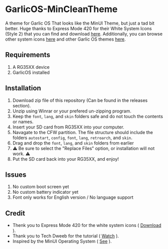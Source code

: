# GarlicOS-MinCleanTheme

A theme for Garlic OS That looks like the MinUI Theme, but just a tad bit better. Huge thanks to Express Mode 420 for their White System Icons (Style 2) that you can find and download [here](https://www.rg35xx.com/?sdm_process_download=1&download_id=1254). Additionally, you can browse other system icons [here](https://www.rg35xx.com/en/customization/system-icons/) and other Garlic OS themes [here](https://www.rg35xx.com/en/customization/garlicos-themes/).

## Requirements

1. A RG35XX device
2. GarlicOS installed

## Installation

1. Download zip file of this repository (Can be found in the releases section).
2. Unzip using Winrar or your prefered un-zipping program.
3. Keep the `font`, `lang`, and `skin` folders safe and do not touch the contents or names.
4. Insert your SD card from RG35XX into your computer.
5. Navagate to the CFW partition. The file structure should include the folders `autostart`, `config`, `font`, `lang`, `retroarch`, and `skin`.
6. Drag and drop the `font`, `lang`, and `skin` folders from earlier
7. ⚠️ Be sure to select the "Replace Files" option, or installation will not work. ⚠️
8. Put the SD card back into your RG35XX, and enjoy!

## Issues

1. No custom boot screen yet
2. No custom battery indicator yet
3. Font only works for English version / No language support

## Credit

- Thenk you to Express Mode 420 for the white system icons ( [Download](https://www.rg35xx.com/?sdm_process_download=1&download_id=1254) ).
- Thank you to Tech Dweeb for the tutorial ( [Watch](https://www.youtube.com/watch?v=lEHpZTniUZw&t=711s) ).
- Inspired by the MinUI Operating System ( [See](https://github.com/shauninman/MinUI) ).
